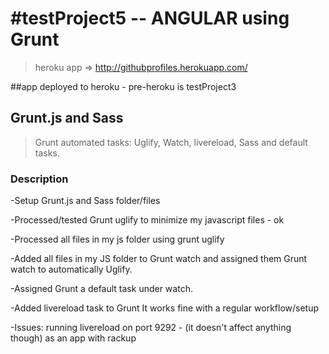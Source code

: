 #testProject5  -- ANGULAR using Grunt 
=====================================

 > heroku app => http://githubprofiles.herokuapp.com/

##app deployed to heroku - pre-heroku is testProject3

## Grunt.js and Sass

> Grunt automated tasks: Uglify, Watch, livereload, Sass and default tasks.


### Description


-Setup Grunt.js and Sass folder/files

-Processed/tested Grunt uglify to minimize my javascript files - ok

-Processed all files in my js folder using grunt uglify

-Added all files in my JS folder to Grunt watch and assigned them
 Grunt watch to automatically Uglify.

-Assigned Grunt a default task under watch.

-Added livereload task to Grunt
  It works fine with a regular workflow/setup
 
-Issues: running livereload on port 9292 - (it doesn't affect anything though)
          as an app with rackup
